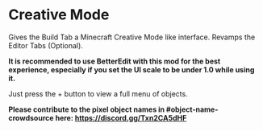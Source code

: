 # Creative Mode

Gives the Build Tab a Minecraft Creative Mode like interface.
Revamps the Editor Tabs (Optional).

**It is recommended to use BetterEdit with this mod for the best experience, especially if you set the UI scale to be under 1.0 while using it.**

Just press the + button to view a full menu of objects.

**Please contribute to the pixel object names in #object-name-crowdsource here: https://discord.gg/Txn2CA5dHF**
